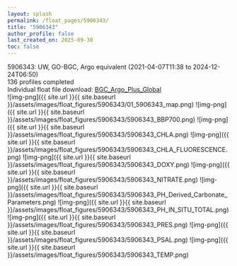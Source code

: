 ```yaml
---
layout: splash
permalink: /float_pages/5906343/
title: "5906343"
author_profile: false
last_created_on: 2025-09-30
toc: false
---
```

 
5906343: UW, GO-BGC, Argo equivalent (2021-04-07T11:38 to 2024-12-24T06:50)\
136 profiles completed\
Individual float file download: [BGC_Argo_Plus_Global](https://ftp.soest.hawaii.edu/bgc_argo_plus/Individual_Floats/outliers_removed/5906343_Sprof_processed.nc)\
![img-png]({{ site.url }}{{ site.baseurl }}/assets/images/float_figures/5906343/01_5906343_map.png)
![img-png]({{ site.url }}{{ site.baseurl }}/assets/images/float_figures/5906343/5906343_BBP700.png)
![img-png]({{ site.url }}{{ site.baseurl }}/assets/images/float_figures/5906343/5906343_CHLA.png)
![img-png]({{ site.url }}{{ site.baseurl }}/assets/images/float_figures/5906343/5906343_CHLA_FLUORESCENCE.png)
![img-png]({{ site.url }}{{ site.baseurl }}/assets/images/float_figures/5906343/5906343_DOXY.png)
![img-png]({{ site.url }}{{ site.baseurl }}/assets/images/float_figures/5906343/5906343_NITRATE.png)
![img-png]({{ site.url }}{{ site.baseurl }}/assets/images/float_figures/5906343/5906343_PH_Derived_Carbonate_Parameters.png)
![img-png]({{ site.url }}{{ site.baseurl }}/assets/images/float_figures/5906343/5906343_PH_IN_SITU_TOTAL.png)
![img-png]({{ site.url }}{{ site.baseurl }}/assets/images/float_figures/5906343/5906343_PRES.png)
![img-png]({{ site.url }}{{ site.baseurl }}/assets/images/float_figures/5906343/5906343_PSAL.png)
![img-png]({{ site.url }}{{ site.baseurl }}/assets/images/float_figures/5906343/5906343_TEMP.png)
